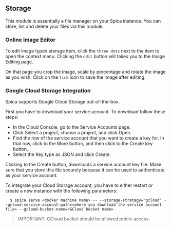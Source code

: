 ## Storage

This module is essentially a file manager on your Spica instance. You can store, list and delete your files via this module.

### Online Image Editor

To edit image typed storage item, click the `three dots` next to the item to open the context menu. Clicking the `edit` button will takes you to the Image Editing page.

On that page you crop the image, scale by percentage and rotate the image as you wish. Click on the `tick` icon to save the image after editing.

### Google Cloud Storage Integration

Spica supports Google Cloud Storage out-of-the-box.

First you have to download your service account. To download follow these steps:

- In the Cloud Console, go to the Service Accounts page.
- Click Select a project, choose a project, and click Open.
- Find the row of the service account that you want to create a key for. In that row, click to the More button, and then click to the Create key button.
- Select the Key type as JSON and click Create.

Clicking to the Create button, downloads a service account key file. Make sure that you store this file securely because it can be used to authenticate as your service account.

To integrate your Cloud Storage account, you have to either restart or create a new instance with the following parameters:

```shell
  $ spica serve <docker machine name> -- --storage-strategy="gcloud" --gcloud-service-account-path=<where you download the service account file> --gcloud-bucket-name=<GCloud bucket name>
```

> IMPORTANT: GCloud bucket should be allowed public access.
